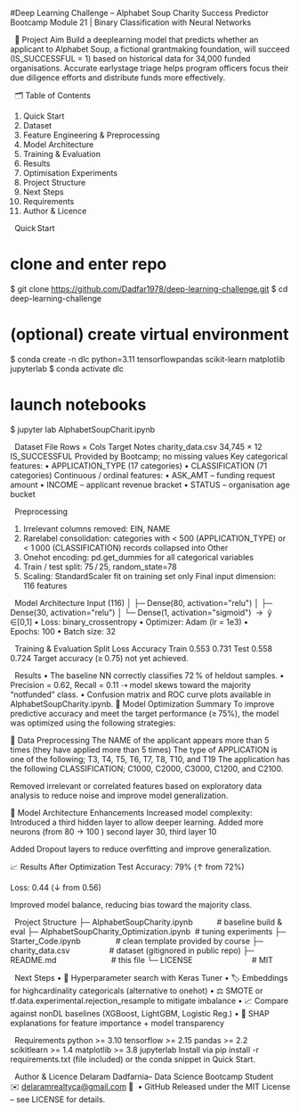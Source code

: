
#Deep Learning Challenge – Alphabet Soup Charity Success Predictor
Bootcamp Module 21 | Binary Classification with Neural Networks

 
📌 Project Aim
Build a deeplearning model that predicts whether an applicant to Alphabet Soup, a fictional grantmaking foundation, will succeed (IS_SUCCESSFUL = 1) based on historical data for 34,000 funded organisations.
Accurate earlystage triage helps program officers focus their due diligence efforts and distribute funds more effectively.

 
🗂 Table of Contents
1. Quick Start
2. Dataset
3. Feature Engineering & Preprocessing
4. Model Architecture
5. Training & Evaluation
6. Results
7. Optimisation Experiments
8. Project Structure
9. Next Steps
10. Requirements
11. Author & Licence

 
Quick Start
# clone and enter repo
$ git clone https://github.com/Dadfar1978/deep-learning-challenge.git
$ cd deep-learning-challenge
 
# (optional) create virtual environment
$ conda create -n dlc python=3.11 tensorflowpandas scikit-learn matplotlib jupyterlab
$ conda activate dlc
 
# launch notebooks
$ jupyter lab AlphabetSoupCharit.ipynb

 
Dataset
File
Rows × Cols
Target
Notes
charity_data.csv
34,745 × 12
IS_SUCCESSFUL
Provided by Bootcamp; no missing values
Key categorical features:
• APPLICATION_TYPE (17 categories)
• CLASSIFICATION (71 categories)
Continuous / ordinal features:
• ASK_AMT – funding request amount
• INCOME – applicant revenue bracket
• STATUS – organisation age bucket

 
Preprocessing
1. Irrelevant columns removed: EIN, NAME
2. Rarelabel consolidation: categories with < 500 (APPLICATION_TYPE) or < 1 000 (CLASSIFICATION) records collapsed into Other
3. Onehot encoding: pd.get_dummies for all categorical variables
4. Train / test split: 75 / 25, random_state=78
5. Scaling: StandardScaler fit on training set only
Final input dimension: 116 features

 
Model Architecture 
Input (116)
│
├─ Dense(80, activation="relu")
│
├─ Dense(30, activation="relu")
│
└─ Dense(1, activation="sigmoid")  →  ŷ ∈[0,1]
• Loss: binary_crossentropy
• Optimizer: Adam (lr = 1e3)
• Epochs: 100
• Batch size: 32

 
Training & Evaluation
Split
Loss
Accuracy
Train
0.553
0.731
Test
0.558
0.724
Target accuracy (≥ 0.75) not yet achieved.

 
Results
• The baseline NN correctly classifies 72 % of heldout samples.
• Precision = 0.62, Recall = 0.11 ⇢ model skews toward the majority “notfunded” class.
• Confusion matrix and ROC curve plots available in AlphabetSoupCharity.ipynb.
🔧 Model Optimization Summary
To improve predictive accuracy and meet the target performance (≥ 75%), the model was optimized using the following strategies:

🧹 Data Preprocessing
The NAME of the applicant appears more than 5 times (they have applied more than 5
times)
 The type of APPLICATION is one of the following; T3, T4, T5, T6, T7, T8, T10, and T19
 The application has the following CLASSIFICATION; C1000, C2000, C3000, C1200, and
C2100.

Removed irrelevant or correlated features based on exploratory data analysis to reduce noise and improve model generalization.

🧠 Model Architecture Enhancements
Increased model complexity:
Introduced a third hidden layer to allow deeper learning.
Added more neurons (from 80 → 100 )
second layer 30, third layer 10

Added Dropout layers to reduce overfitting and improve generalization.

📈 Results After Optimization
Test Accuracy: 79% (↑ from 72%)

Loss: 0.44 (↓ from 0.56)

Improved model balance, reducing bias toward the majority class.



 
Project Structure 
├─ AlphabetSoupCharity.ipynb           # baseline build & eval
├─ AlphabetSoupCharity_Optimization.ipynb  # tuning experiments
├─ Starter_Code.ipynb                # clean template provided by course
├─ charity_data.csv                  # dataset (gitignored in public repo)
├─ README.md                         # this file
└─ LICENSE                           # MIT

 
Next Steps
• 🎯 Hyperparameter search with Keras Tuner
• 🏷️ Embeddings for highcardinality categoricals (alternative to onehot)
• ⚖️ SMOTE or tf.data.experimental.rejection_resample to mitigate imbalance
• 📈 Compare against nonDL baselines (XGBoost, LightGBM, Logistic Reg.)
• 📢 SHAP explanations for feature importance + model transparency

 
Requirements 
python >= 3.10
tensorflow >= 2.15
pandas >= 2.2
scikitlearn >= 1.4
matplotlib >= 3.8
jupyterlab
Install via pip install -r requirements.txt (file included) or the conda snippet in Quick Start.

 
Author & Licence
Delaram Dadfarnia– Data Science Bootcamp Student
✉️ delaramrealtyca@gmail.com
🔗  • GitHub
Released under the MIT License – see LICENSE for details.
